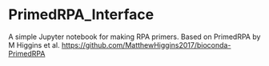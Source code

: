 # PrimedRPA_Interface
A simple Jupyter notebook for making RPA primers. Based on PrimedRPA by M Higgins et al. https://github.com/MatthewHiggins2017/bioconda-PrimedRPA
